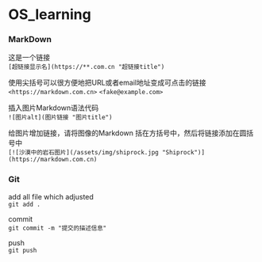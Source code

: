 # OS_learning

### MarkDown

这是一个链接  
`[超链接显示名](https://**.com.cn "超链接title")`

使用尖括号可以很方便地把URL或者email地址变成可点击的链接  
`<https://markdown.com.cn>` 
`<fake@example.com>`

插入图片Markdown语法代码  
`![图片alt](图片链接 "图片title")`

给图片增加链接，请将图像的Markdown 括在方括号中，然后将链接添加在圆括号中  
`[![沙漠中的岩石图片](/assets/img/shiprock.jpg "Shiprock")](https://markdown.com.cn)`

### Git
add all file which adjusted  
`git add .`

commit   
`git commit -m "提交的描述信息"`

push  
`git push`

